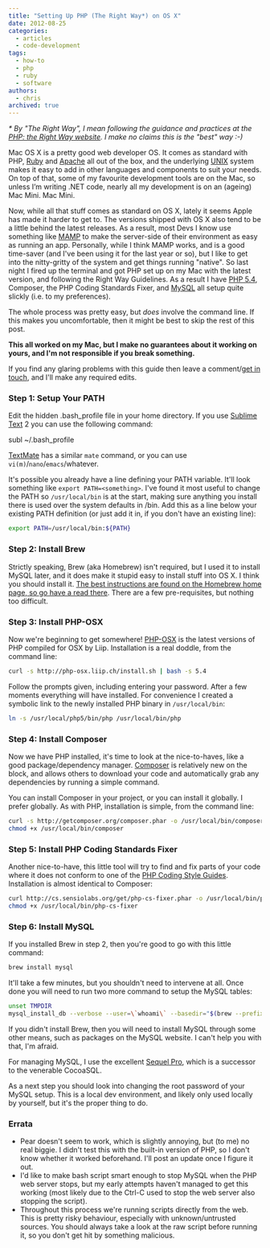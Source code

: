 ```yaml
---
title: "Setting Up PHP (The Right Way*) on OS X"
date: 2012-08-25
categories:
  - articles
  - code-development
tags:
  - how-to
  - php
  - ruby
  - software
authors:
  - chris
archived: true
---
```


_\* By "The Right Way", I mean following the guidance and practices at the [PHP: the Right Way website](http://www.phptherightway.com/ "PHP: The Right Way"). I make no claims this is the "best" way :-)_

Mac OS X is a pretty good web developer OS. It comes as standard with PHP, [Ruby](http://www.ruby-lang.org/ "Ruby (programming language)") and [Apache](http://httpd.apache.org/ "Apache HTTP Server") all out of the box, and the underlying [UNIX](http://en.wikipedia.org/wiki/Unix) system makes it easy to add in other languages and components to suit your needs. On top of that, some of my favourite development tools are on the Mac, so unless I’m writing .NET code, nearly all my development is on an (ageing) Mac Mini. Mac Mini.

Now, while all that stuff comes as standard on OS X, lately it seems Apple has made it harder to get to. The versions shipped with OS X also tend to be a little behind the latest releases. As a result, most Devs I know use something like [MAMP](http://www.mamp.info/en/index.php "MAMP") to make the server-side of their environment as easy as running an app. Personally, while I think MAMP works, and is a good time-saver (and I've been using it for the last year or so), but I like to get into the nitty-gritty of the system and get things running "native". So last night I fired up the terminal and got PHP set up on my Mac with the latest version, and following the Right Way Guidelines. As a result I have [PHP 5.4](http://www.php.net "PHP"), Composer, the PHP Coding Standards Fixer, and [MySQL](http://www.mysql.com "MySQL") all setup quite slickly (i.e. to my preferences).

The whole process was pretty easy, but *does* involve the command line. If this makes you uncomfortable, then it might be best to skip the rest of this post.

**This all worked on my Mac, but I make no guarantees about it working on yours, and I'm not responsible if you break something.**

If you find any glaring problems with this guide then leave a comment/[get in touch](http://chrismcleod.me/about/ "About"), and I'll make any required edits.

### Step 1: Setup Your PATH

Edit the hidden .bash_profile file in your home directory. If you use [Sublime Text](http://www.sublimetext.com/ "Sublime Text") 2 you can use the following command:

subl ~/.bash_profile

[TextMate](http://www.macromates.com/ "TextMate") has a similar `mate` command, or you can use `vi(m)`/`nano`/`emacs`/whatever.

It's possible you already have a line defining your PATH variable. It'll look something like `export PATH=<something>`. I've found it most useful to change the PATH so `/usr/local/bin` is at the start, making sure anything you install there is used over the system defaults in /bin. Add this as a line below your existing PATH definition (or just add it in, if you don't have an existing line):

```bash
export PATH=/usr/local/bin:${PATH}
```

### Step 2: Install Brew

Strictly speaking, Brew (aka Homebrew) isn't required, but I used it to install MySQL later, and it does make it stupid easy to install stuff into OS X. I think you should install it. [The best instructions are found on the Homebrew home page, so go have a read there](http://mxcl.github.com/homebrew/). There are a few pre-requisites, but nothing too difficult.

### Step 3: Install PHP-OSX

Now we're beginning to get somewhere! [PHP-OSX](http://php-osx.liip.ch/) is the latest versions of PHP compiled for OSX by Liip. Installation is a real doddle, from the command line:

```bash
curl -s http://php-osx.liip.ch/install.sh | bash -s 5.4
```

Follow the prompts given, including entering your password. After a few moments everything will have installed. For convenience I created a symbolic link to the newly installed PHP binary in `/usr/local/bin`:

```bash
ln -s /usr/local/php5/bin/php /usr/local/bin/php
```

### Step 4: Install Composer

Now we have PHP installed, it's time to look at the nice-to-haves, like a good package/dependency manager. [Composer](http://getcomposer.org/) is relatively new on the block, and allows others to download your code and automatically grab any dependencies by running a simple command.

You can install Composer in your project, or you can install it globally. I prefer globally. As with PHP, installation is simple, from the command line:

```bash
curl -s http://getcomposer.org/composer.phar -o /usr/local/bin/composer
chmod +x /usr/local/bin/composer
```

### Step 5: Install PHP Coding Standards Fixer

Another nice-to-have, this little tool will try to find and fix parts of your code where it does not conform to one of the [PHP Coding Style Guides](http://www.phptherightway.com/#code_style_guide). Installation is almost identical to Composer:

```bash
curl http://cs.sensiolabs.org/get/php-cs-fixer.phar -o /usr/local/bin/php-cs-fixer
chmod +x /usr/local/bin/php-cs-fixer
```

### Step 6: Install MySQL

If you installed Brew in step 2, then you're good to go with this little command:

```bash
brew install mysql
```

It'll take a few minutes, but you shouldn't need to intervene at all. Once done you will need to run two more command to setup the MySQL tables:

```bash
unset TMPDIR
mysql_install_db --verbose --user=\`whoami\` --basedir="$(brew --prefix mysql)" --datadir=/usr/local/var/mysql --tmpdir=/tmp
```

If you didn't install Brew, then you will need to install MySQL through some other means, such as packages on the MySQL website. I can't help you with that, I'm afraid.

For managing MySQL, I use the excellent [Sequel Pro](http://www.sequelpro.com/ "Sequel Pro"), which is a successor to the venerable CocoaSQL.

As a next step you should look into changing the root password of your MySQL setup. This is a local dev environment, and likely only used locally by yourself, but it's the proper thing to do.

### Errata

- Pear doesn't seem to work, which is slightly annoying, but (to me) no real biggie. I didn't test this with the built-in version of PHP, so I don't know whether it worked beforehand. I'll post an update once I figure it out.
- I'd like to make bash script smart enough to stop MySQL when the PHP web server stops, but my early attempts haven't managed to get this working (most likely due to the Ctrl-C used to stop the web server also stopping the script).
- Throughout this process we're running scripts directly from the web. This is pretty risky behaviour, especially with unknown/untrusted sources. You should always take a look at the raw script before running it, so you don't get hit by something malicious.
